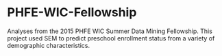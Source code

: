 # PHFE-WIC-Fellowship
Analyses from the 2015 PHFE WIC Summer Data Mining Fellowship. This project used SEM to predict preschool enrollment status from a variety of demographic characteristics.
